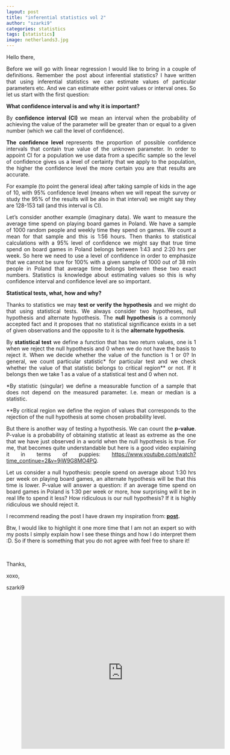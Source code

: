 ```yaml
---
layout: post
title: "inferential statistics vol 2"
author: "szarki9"
categories: statistics
tags: [statistics]
image: netherlands3.jpg
---
```

<p><p>Hello there,</p><p align="justify">Before we will go with linear
regression I would like to bring in a couple of definitions. Remember the post
about inferential statistics? I have written that using inferential statistics
we can estimate values of particular parameters etc. And we can estimate
either point values or interval ones. So let us start with the first question:</p><p align="justify"><b>What confidence interval is and why it is important?</b></p><p align="justify">By <b>confidence interval (CI) </b>we mean an interval when the probability of
achieving the value of the parameter will be greater than or equal to a given number (which we call the level of confidence). </p><p align="justify"><b>The confidence level </b>represents the proportion of possible confidence
intervals that contain true value of the unknown parameter. In order to appoint
CI for a population we use data from a specific sample so the level of confidence
gives us a level of certainty that we apply to the population, the higher the confidence level the more certain you are that results are accurate. </p>
<p align="justify">For example (to point the general idea) after taking sample of kids in the age of 10, with 95% confidence level (means when we will repeat the survey or study the 95% of the results will be also in that interval) we might say they are 128-153 tall (and this interval is CI). </p>
<p align="justify">Let’s consider another example (imaginary data). We want to measure the average time spend on playing board games in Poland. We have a sample of 1000 random people and weekly time they spend on games. We count a mean for that sample and this is 1:56 hours. Then thanks to statistical calculations with a 95% level of confidence we might say that true time spend on board games in Poland belongs between 1:43 and 2:20 hrs per week. So here we need to use a level of confidence in order to emphasize that we cannot be sure for 100% with a given sample of 1000 out of 38 mln people in Poland that average time belongs between these two exact numbers. Statistics is knowledge about estimating values so this is why confidence interval and confidence level are so important. </p><p align="justify"><b>Statistical tests, what, how and why?</b></p><p align="justify">Thanks to statistics we may <b>test or verify the hypothesis</b> and we might
do that using statistical tests. We always consider two hypotheses, null hypothesis
and alternate hypothesis. The <b>null hypothesis</b>
is a commonly accepted fact and it proposes that no statistical significance
exists in a set of given observations and the opposite to it is the <b>alternate hypothesis</b>. </p><p align="justify">By <b>statistical test</b> we define a function that has two return values,
one is 1 when we reject the null hypothesis and 0 when we do not have the basis
to reject it. When we decide whether the value of the function is 1 or 0? In
general, we count particular statistic* for particular test and we check whether
the value of that statistic belongs to critical region** or not. If it belongs
then we take 1 as a value of a statistical test and 0 when not.</p><p align="justify">*By statistic (singular) we
define a measurable function of a sample that does not depend on the measured parameter.
I.e. mean or median is a statistic.</p><p align="justify">**By critical region we define the
region of values that corresponds to the rejection of the null hypothesis at some
chosen probability level.</p><p align="justify">But there is another way of testing
a hypothesis. We can count the <b>p-value</b>. P-value is a probability of obtaining statistic at least as extreme as the one that we have just observed in a world when the null hypothesis is true. For me, that becomes quite understandable but here is a good video explaining it in terms of puppies: <a href="https://www.youtube.com/watch?time_continue=2&amp;v=9jW9G8MO4PQ">https://www.youtube.com/watch?time_continue=2&amp;v=9jW9G8MO4PQ</a>.</p><p align="justify">Let us consider a null hypothesis: people spend on average about 1:30 hrs per week on playing board games, an alternate hypothesis will be that this time is lower. P-value will answer a question: if an average time spend on board games in Poland is 1:30 per week or more, how surprising will it be in real life to spend it less? How ridiculous is our null hypothesis? If it is highly ridiculous we should reject it. </p><p align="justify">I recommend reading the post I have drawn my inspiration from:<b> <a href="https://towardsdatascience.com/p-values-explained-by-data-scientist-f40a746cfc8">post</a>.</b></p><p align="justify">Btw, I would like to highlight it
one more time that I am not an expert so with my posts I simply explain how I
see these things and how I do interpret them :D. So if there is something that
you do not agree with feel free to share it!</p><p> </p><p>Thanks,</p><p>xoxo,</p><p>szarki9</p><figure class="tmblr-embed tmblr-full" data-provider="youtube" data-orig-width="459" data-orig-height="344" data-url="https%3A%2F%2Fwww.youtube.com%2Fwatch%3Ftime_continue%3D2%26v%3D9jW9G8MO4PQ"><iframe width="540" height="405" id="youtube_iframe" src="https://www.youtube.com/embed/9jW9G8MO4PQ?feature=oembed&amp;enablejsapi=1&amp;origin=https://safe.txmblr.com&amp;wmode=opaque" frameborder="0" allow="accelerometer; autoplay; encrypted-media; gyroscope; picture-in-picture" allowfullscreen=""></iframe></figure></p>